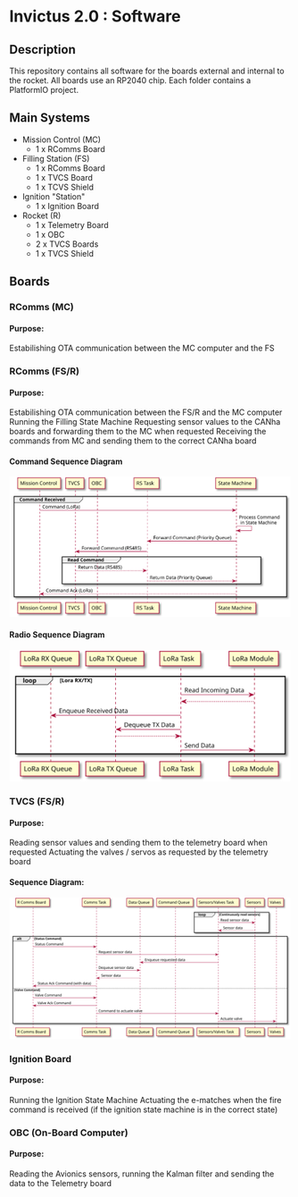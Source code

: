 # Invictus 2.0 : Software
## Description
This repository contains all software for the boards external and internal to the rocket.
All boards use an RP2040 chip.
Each folder contains a PlatformIO project.

## Main Systems
- Mission Control (MC)
    - 1 x RComms Board
- Filling Station (FS)
    - 1 x RComms Board
    - 1 x TVCS Board
    - 1 x TCVS Shield
- Ignition "Station"
    - 1 x Ignition Board
- Rocket (R)
    - 1 x Telemetry Board
    - 1 x OBC
    - 2 x TVCS Boards
    - 1 x TVCS Shield
  
## Boards
### RComms (MC)
#### Purpose:
Estabilishing OTA communication between the MC computer and the FS

### RComms (FS/R)
#### Purpose:
Estabilishing OTA communication between the FS/R and the MC computer 
Running the Filling State Machine
Requesting sensor values to the CANha boards and forwarding them to the MC when requested
Receiving the commands from MC and sending them to the correct CANha board

#### Command Sequence Diagram
![RComms Command Sequence](docs/RCOMMS/command_seq.svg)

#### Radio Sequence Diagram
![RComms Radio Sequence](docs/RCOMMS/lora_seq.svg)

### TVCS (FS/R)
#### Purpose:
Reading sensor values and sending them to the telemetry board when requested
Actuating the valves / servos as requested by the telemetry board
#### Sequence Diagram:
![TVCS Sequence Diagram](docs/TVCS/tvcs_seq.svg)

### Ignition Board
#### Purpose:
Running the Ignition State Machine
Actuating the e-matches when the fire command is received (if the ignition state machine is in the correct state)

### OBC (On-Board Computer)
#### Purpose:
Reading the Avionics sensors, running the Kalman filter and sending the data to the Telemetry board

